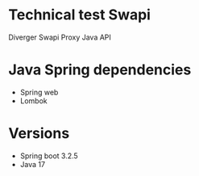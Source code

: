 # Technical test Swapi
Diverger Swapi Proxy Java API



# Java Spring dependencies

- Spring web
- Lombok

# Versions

* Spring boot 3.2.5
* Java 17 